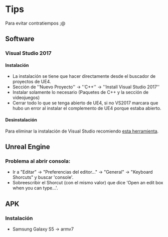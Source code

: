 # Tips

Para evitar contratiempos ;@

## Software

### Visual Studio 2017

#### Instalación

- La instalación se tiene que hacer directamente desde el buscador de proyectos de UE4.
 - Sección de ''Nuevo Proyecto'' -> ''C++'' -> ''Install Visual Studio 2017''
- Instalar solamente lo necesario (Paquetes de C++ y la sección de videojuegos)
- Cerrar todo lo que se tenga abierto de UE4, si no VS2017 marcara que hubo un error al instalar el complemento de UE4 porque estaba abierto.

#### Desinstalación

Para eliminar la instalación de Visual Studio recomiendo [esta herramienta](https://github.com/Microsoft/VisualStudioUninstaller).

## Unreal Engine

### Problema al abrir consola:

- Ir a "Editar" -> "Preferencias del editor..." -> "General" -> "Keyboard Shorcuts" y buscar 'console'.
- Sobreescribir el Shorcut (con el mismo valor) que dice 'Open an edit box when you can type...'.

## APK

### Instalación

- Samsung Galaxy S5 -> armv7